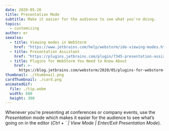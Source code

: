 ```yaml
---
date: 2020-05-26
title: Presentation Mode
subtitle: Make it easier for the audience to see what you're doing.
topics:
  - customizing
author: er
seealso:
  - title: Viewing modes in WebStorm
    href: "https://www.jetbrains.com/help/webstorm/ide-viewing-modes.html#"
  - title: Presentation Assistant
    href: "https://plugins.jetbrains.com/plugin/7345-presentation-assistant"
  - title: Plugins for WebStorm You Need to Know About
    href: >-
      https://blog.jetbrains.com/webstorm/2020/05/plugins-for-webstorm-you-need-to-know-about/
thumbnail: ./thumbnail.png
cardThumbnail: ./card.png
animatedGif:
  file: ./tip.webm
  width: 600
  height: 300
---
```


Whenever you’re presenting at conferences or company events, use the _Presentation_ mode which makes it easier for the audience to see what’s going on in the editor (_Ctrl + ` | View Mode | Enter/Exit Presentation Mode_).

